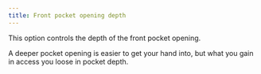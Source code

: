 ```yaml
---
title: Front pocket opening depth
---
```


This option controls the depth of the front pocket opening.

A deeper pocket opening is easier to get your hand into, but what you gain in access you loose in pocket depth.
